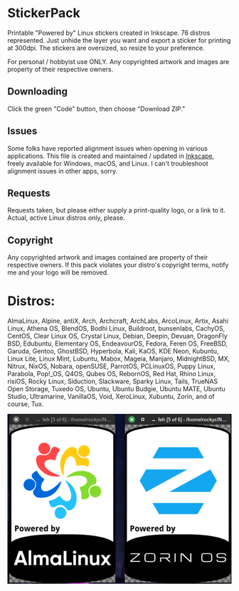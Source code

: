 # StickerPack
Printable "Powered by" Linux stickers created in Inkscape. 76 distros represented. Just unhide the layer you want and export a sticker for printing at 300dpi. The stickers are oversized, so resize to your preference.

For personal / hobbyist use ONLY. Any copyrighted artwork and images are property of their respective owners. 

## Downloading
Click the green "Code" button, then choose "Download ZIP."

## Issues
Some folks have reported alignment issues when opening in various applications. This file is created and maintained / updated in [Inkscape](https://inkscape.org/), freely available for Windows, macOS, and Linux. I can't troubleshoot alignment issues in other apps, sorry.

## Requests
Requests taken, but please either supply a print-quality logo, or a link to it. Actual, active Linux distros only, please.

## Copyright
Any copyrighted artwork and images contained are property of their respective owners. If this pack violates your distro's copyright terms, notify me and your logo will be removed.

# Distros:
AlmaLinux, Alpine, antiX, Arch, Archcraft, ArchLabs, ArcoLinux, Artix, Asahi Linux, Athena OS, BlendOS, Bodhi Linux, Buildroot, bunsenlabs, CachyOS, CentOS, Clear Linux OS, Crystal Linux, Debian, Deepin, Devuan, DragonFly BSD, Edubuntu, Elementary OS, EndeavourOS, Fedora, Feren OS, FreeBSD, Garuda, Gentoo, GhostBSD, Hyperbola, Kali, KaOS, KDE Neon, Kubuntu, Linux Lite, Linux Mint, Lubuntu, Mabox, Mageia, Manjaro, MidnightBSD, MX, Nitrux, NixOS, Nobara, openSUSE, ParrotOS, PCLinuxOS, Puppy Linux, Parabola, Pop!_OS, Q4OS, Qubes OS, RebornOS, Red Hat, Rhino Linux, risiOS, Rocky Linux, Siduction, Slackware, Sparky Linux, Tails, TrueNAS Open Storage, Tuxedo OS, Ubuntu, Ubuntu Budgie, Ubuntu MATE, Ubuntu Studio, Ultramarine, VanillaOS, Void, XeroLinux, Xubuntu, Zorin, and of course, Tux.

![Sample Image](https://github.com/RockyC36/StickerPack/blob/main/sticker-sample.png)
